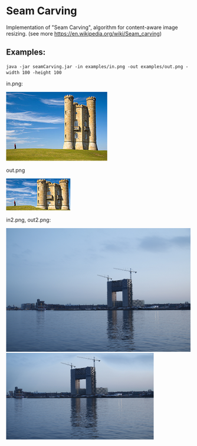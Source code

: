 # Seam Carving

Implementation of "Seam Carving", algorithm for content-aware image resizing. 
(see more https://en.wikipedia.org/wiki/Seam_carving)

## Examples:
```
java -jar seamCarving.jar -in examples/in.png -out examples/out.png -width 100 -height 100
```
in.png:

![in](./examples/in.png)

out.png

![out](./examples/out.png)


in2.png, out2.png:


![in](./examples/in2.png)![out](./examples/out2.png)